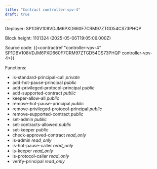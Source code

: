 ```yaml
---
title: "Contract controller-vpv-4"
draft: true
---
```

Deployer: SP1DBV108VDJM6PXD660F7CRM97ZTGD54CS73PHQP


 



Block height: 1101324 (2025-05-06T19:05:06.000Z)

Source code: {{<contractref "controller-vpv-4" SP1DBV108VDJM6PXD660F7CRM97ZTGD54CS73PHQP controller-vpv-4>}}

Functions:

* is-standard-principal-call _private_
* add-hot-pause-principal _public_
* add-privileged-protocol-principal _public_
* add-supported-contract _public_
* keeper-allow-all _public_
* remove-hot-pause-principal _public_
* remove-privileged-protocol-principal _public_
* remove-supported-contract _public_
* set-admin _public_
* set-contracts-allowed _public_
* set-keeper _public_
* check-approved-contract _read_only_
* is-admin _read_only_
* is-hot-pause-caller _read_only_
* is-keeper _read_only_
* is-protocol-caller _read_only_
* verify-principal _read_only_
